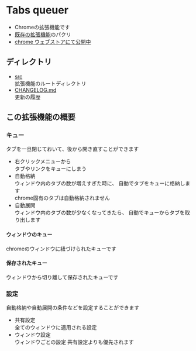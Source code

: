 
# Tabs queuer

- Chromeの拡張機能です
- [既存の拡張機能](https://chrome.google.com/webstore/detail/tabs-limiter-with-queue/kaamkonbephafcojgajnbgbdgbgbboap)のパクリ
- [chrome ウェブストアにて公開中](https://chrome.google.com/webstore/detail/tabs-queuer/kdngiphleonkipokblamemlkdhgfagjc)

## ディレクトリ

- [src](./src)  
    拡張機能のルートディレクトリ
- [CHANGELOG.md](./CHANGELOG.md)  
    更新の履歴

## この拡張機能の概要

### キュー

タブを一旦閉じておいて、後から開き直すことができます

- 右クリックメニューから  
    タブやリンクをキューにしまう
- 自動格納  
    ウィンドウ内のタブの数が増えすぎた時に、
    自動でタブをキューに格納します  
    chrome固有のタブは自動格納されません
- 自動展開  
    ウィンドウ内のタブの数が少なくなってきたら、
    自動でキューからタブを取り出します

#### ウィンドウのキュー

chromeのウィンドウに紐づけられたキューです

#### 保存されたキュー

ウィンドウから切り離して保存されたキューです

### 設定

自動格納や自動展開の条件などを設定することができます

- 共有設定  
    全てのウィンドウに適用される設定
- ウィンドウ設定  
    ウィンドウごとの設定
    共有設定よりも優先されます
